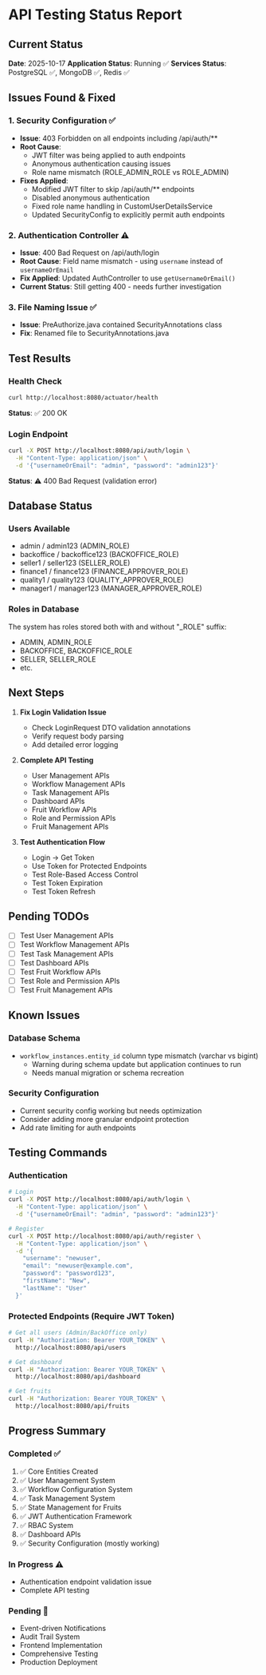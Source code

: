 # API Testing Status Report

## Current Status
**Date**: 2025-10-17
**Application Status**: Running ✅
**Services Status**: PostgreSQL ✅, MongoDB ✅, Redis ✅

## Issues Found & Fixed

### 1. Security Configuration ✅
- **Issue**: 403 Forbidden on all endpoints including /api/auth/**
- **Root Cause**: 
  - JWT filter was being applied to auth endpoints
  - Anonymous authentication causing issues
  - Role name mismatch (ROLE_ADMIN_ROLE vs ROLE_ADMIN)
- **Fixes Applied**:
  - Modified JWT filter to skip /api/auth/** endpoints
  - Disabled anonymous authentication
  - Fixed role name handling in CustomUserDetailsService
  - Updated SecurityConfig to explicitly permit auth endpoints

### 2. Authentication Controller ⚠️
- **Issue**: 400 Bad Request on /api/auth/login
- **Root Cause**: Field name mismatch - using `username` instead of `usernameOrEmail`
- **Fix Applied**: Updated AuthController to use `getUsernameOrEmail()`
- **Current Status**: Still getting 400 - needs further investigation

### 3. File Naming Issue ✅
- **Issue**: PreAuthorize.java contained SecurityAnnotations class
- **Fix**: Renamed file to SecurityAnnotations.java

## Test Results

### Health Check
```bash
curl http://localhost:8080/actuator/health
```
**Status**: ✅ 200 OK

### Login Endpoint
```bash
curl -X POST http://localhost:8080/api/auth/login \
  -H "Content-Type: application/json" \
  -d '{"usernameOrEmail": "admin", "password": "admin123"}'
```
**Status**: ⚠️ 400 Bad Request (validation error)

## Database Status

### Users Available
- admin / admin123 (ADMIN_ROLE)
- backoffice / backoffice123 (BACKOFFICE_ROLE)
- seller1 / seller123 (SELLER_ROLE)
- finance1 / finance123 (FINANCE_APPROVER_ROLE)
- quality1 / quality123 (QUALITY_APPROVER_ROLE)
- manager1 / manager123 (MANAGER_APPROVER_ROLE)

### Roles in Database
The system has roles stored both with and without "_ROLE" suffix:
- ADMIN, ADMIN_ROLE
- BACKOFFICE, BACKOFFICE_ROLE
- SELLER, SELLER_ROLE
- etc.

## Next Steps

1. **Fix Login Validation Issue**
   - Check LoginRequest DTO validation annotations
   - Verify request body parsing
   - Add detailed error logging

2. **Complete API Testing**
   - User Management APIs
   - Workflow Management APIs
   - Task Management APIs
   - Dashboard APIs
   - Fruit Workflow APIs
   - Role and Permission APIs
   - Fruit Management APIs

3. **Test Authentication Flow**
   - Login → Get Token
   - Use Token for Protected Endpoints
   - Test Role-Based Access Control
   - Test Token Expiration
   - Test Token Refresh

## Pending TODOs
- [ ] Test User Management APIs
- [ ] Test Workflow Management APIs
- [ ] Test Task Management APIs
- [ ] Test Dashboard APIs
- [ ] Test Fruit Workflow APIs
- [ ] Test Role and Permission APIs
- [ ] Test Fruit Management APIs

## Known Issues

### Database Schema
- `workflow_instances.entity_id` column type mismatch (varchar vs bigint)
  - Warning during schema update but application continues to run
  - Needs manual migration or schema recreation

### Security Configuration
- Current security config working but needs optimization
- Consider adding more granular endpoint protection
- Add rate limiting for auth endpoints

## Testing Commands

### Authentication
```bash
# Login
curl -X POST http://localhost:8080/api/auth/login \
  -H "Content-Type: application/json" \
  -d '{"usernameOrEmail": "admin", "password": "admin123"}'

# Register
curl -X POST http://localhost:8080/api/auth/register \
  -H "Content-Type: application/json" \
  -d '{
    "username": "newuser",
    "email": "newuser@example.com",
    "password": "password123",
    "firstName": "New",
    "lastName": "User"
  }'
```

### Protected Endpoints (Require JWT Token)
```bash
# Get all users (Admin/BackOffice only)
curl -H "Authorization: Bearer YOUR_TOKEN" \
  http://localhost:8080/api/users

# Get dashboard
curl -H "Authorization: Bearer YOUR_TOKEN" \
  http://localhost:8080/api/dashboard

# Get fruits
curl -H "Authorization: Bearer YOUR_TOKEN" \
  http://localhost:8080/api/fruits
```

## Progress Summary

### Completed ✅
1. ✅ Core Entities Created
2. ✅ User Management System
3. ✅ Workflow Configuration System  
4. ✅ Task Management System
5. ✅ State Management for Fruits
6. ✅ JWT Authentication Framework
7. ✅ RBAC System
8. ✅ Dashboard APIs
9. ✅ Security Configuration (mostly working)

### In Progress ⚠️
- Authentication endpoint validation issue
- Complete API testing

### Pending 🔵
- Event-driven Notifications
- Audit Trail System
- Frontend Implementation
- Comprehensive Testing
- Production Deployment


